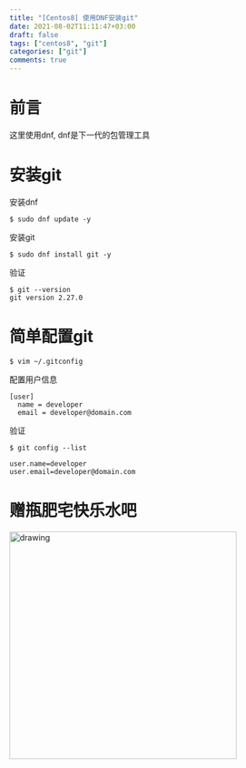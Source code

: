 ```yaml
---
title: "[Centos8] 使用DNF安装git"
date: 2021-08-02T11:11:47+03:00
draft: false
tags: ["centos8", "git"]
categories: ["git"]
comments: true
---
```



# 前言
这里使用dnf, dnf是下一代的包管理工具

# 安装git
安装dnf
```
$ sudo dnf update -y
```
安装git
```
$ sudo dnf install git -y
```
验证
```
$ git --version
git version 2.27.0
```

# 简单配置git

```
$ vim ~/.gitconfig
```

配置用户信息
```
[user]
  name = developer
  email = developer@domain.com
```

验证
```
$ git config --list

user.name=developer
user.email=developer@domain.com
```

# 赠瓶肥宅快乐水吧
<img src="/img/wechat_qr.jpg" alt="drawing" width="400"/>